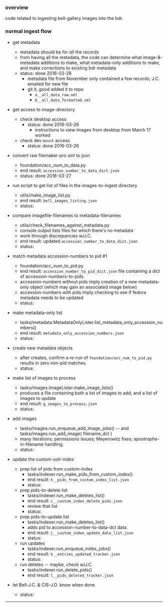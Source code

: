 ### overview ###

code related to ingesting bell-gallery images into the bdr.


### normal ingest flow ###

- get metadata
    - metadata should be for _all_ the records
    - from having all the metadata, the code can determine what image-&-metadata additions to make, what metadata-only additions to make, and make corrections to existing bdr metadata
    - status: done 2016-03-28
        - metadata file from November only contained a few records; J.C. emailed for new file
        - git it, good added it to repo
            - `a__all_data_raw.xml`
            - `b__all_data_formatted.xml`

- get access to image-directory
    - check desktop access
        - status: done 2016-03-26
            - instructions to view images from desktop from March 17 worked
    - check dev `mount` access
        - status: done 2016-03-26

- convert raw filemaker-pro xml to json
    - foundation/acc_num_to_data.py
    - end result: `accession_number_to_data_dict.json`
    - status: done 2016-03-27

- run script to get list of files in the images-to-ingest directory
    - utils/make_image_list.py
    - end result: `bell_images_listing.json`
    - status:

- compare imagefile-filenames to metadata-filenames
    - utils/check_filenames_against_metadata.py
    - console output lists files for which there's no metadata
    - work through discrepancies w/J.C.
    - end result: updated `accession_number_to_data_dict.json`
    - status:

- match metadata accession-numbers to pid #1
    - foundation/acc_num_to_pid.py
    - end result: `accession_number_to_pid_dict.json` file containing a dict of accession-numbers-to-pids.
    - accession-numbers without pids imply creation of a new metadata-only object (which may gain an associated image below)
    - accession-numbers with pids imply checking to see if fedora metadata needs to be updated
    - status:

- make metadata-only list
    - tasks/metadata.MetadataOnlyLister.list_metadata_only_accession_numbers()
    - end result: `metadata_only_accession_numbers.json`
    - status:

- create new metadata objects
    - after creates, confirm a re-run of `foundation/acc_num_to_pid.py` results in zero non-pid matches.
    - status:

- make list of images to process
    - tasks/images.ImageLister.make_image_lists()
    - produces a file containing both a list of images to add, and a list of images to update
    - end result: `g_images_to_process.json`
    - status:

- add images
    - tasks/images.run_enqueue_add_image_jobs() -- and tasks/images.run_add_image( filename_dct )
    - many iterations; permissions issues; Meyerowitz fixes; apostrophe-in-filename handling.
    - status:

- update the custom-solr-index
    - prep list of pids from custom-index
        - tasks/indexer.run_make_pids_from_custom_index()
        - end result: `h__pids_from_custom_index_list.json`
        - status:
    - prep pids-to-delete list
        - tasks/indexer.run_make_deletes_list()
        - end result: `i__custom_index_delete_pids.json`
        - review that list
        - status:
    - prep pids-to-update list
        - tasks/indexer.run_make_deletes_list()
        - adds pid to accession-number-to-data-dct data.
        - end result: `j__custom_index_update_data_list.json`
        - status:
    - run updates
        - tasks/indexer.run_enqueue_index_jobs()
        - end result: `k__entries_updated_tracker.json`
        - status:
    - run deletes -- maybe, check w/J.C.
        - tasks/indexer.run_delete_pids()
        - end result: `l__pids_deleted_tracker.json`

- let Bell-J.C. & CIS-J.O. know when done
    - status:

---
